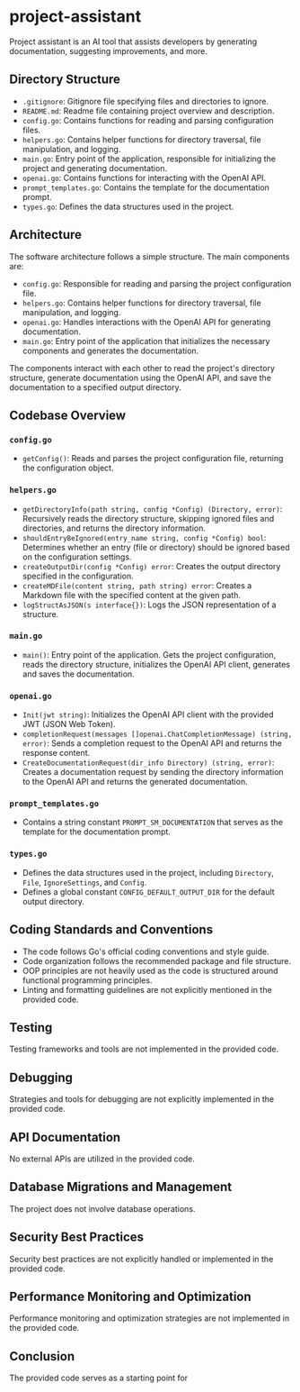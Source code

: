 # project-assistant

Project assistant is an AI tool that assists developers by generating documentation, suggesting improvements, and more.

## Directory Structure

- `.gitignore`: Gitignore file specifying files and directories to ignore.
- `README.md`: Readme file containing project overview and description.
- `config.go`: Contains functions for reading and parsing configuration files.
- `helpers.go`: Contains helper functions for directory traversal, file manipulation, and logging.
- `main.go`: Entry point of the application, responsible for initializing the project and generating documentation.
- `openai.go`: Contains functions for interacting with the OpenAI API.
- `prompt_templates.go`: Contains the template for the documentation prompt.
- `types.go`: Defines the data structures used in the project.

## Architecture

The software architecture follows a simple structure. The main components are:

- `config.go`: Responsible for reading and parsing the project configuration file.
- `helpers.go`: Contains helper functions for directory traversal, file manipulation, and logging.
- `openai.go`: Handles interactions with the OpenAI API for generating documentation.
- `main.go`: Entry point of the application that initializes the necessary components and generates the documentation.

The components interact with each other to read the project's directory structure, generate documentation using the OpenAI API, and save the documentation to a specified output directory.

## Codebase Overview

### `config.go`

- `getConfig()`: Reads and parses the project configuration file, returning the configuration object.

### `helpers.go`

- `getDirectoryInfo(path string, config *Config) (Directory, error)`: Recursively reads the directory structure, skipping ignored files and directories, and returns the directory information.
- `shouldEntryBeIgnored(entry_name string, config *Config) bool`: Determines whether an entry (file or directory) should be ignored based on the configuration settings.
- `createOutputDir(config *Config) error`: Creates the output directory specified in the configuration.
- `createMDFile(content string, path string) error`: Creates a Markdown file with the specified content at the given path.
- `logStructAsJSON(s interface{})`: Logs the JSON representation of a structure.

### `main.go`

- `main()`: Entry point of the application. Gets the project configuration, reads the directory structure, initializes the OpenAI API client, generates and saves the documentation.

### `openai.go`

- `Init(jwt string)`: Initializes the OpenAI API client with the provided JWT (JSON Web Token).
- `completionRequest(messages []openai.ChatCompletionMessage) (string, error)`: Sends a completion request to the OpenAI API and returns the response content.
- `CreateDocumentationRequest(dir_info Directory) (string, error)`: Creates a documentation request by sending the directory information to the OpenAI API and returns the generated documentation.

### `prompt_templates.go`

- Contains a string constant `PROMPT_SM_DOCUMENTATION` that serves as the template for the documentation prompt.

### `types.go`

- Defines the data structures used in the project, including `Directory`, `File`, `IgnoreSettings`, and `Config`.
- Defines a global constant `CONFIG_DEFAULT_OUTPUT_DIR` for the default output directory.

## Coding Standards and Conventions

- The code follows Go's official coding conventions and style guide.
- Code organization follows the recommended package and file structure.
- OOP principles are not heavily used as the code is structured around functional programming principles.
- Linting and formatting guidelines are not explicitly mentioned in the provided code.

## Testing

Testing frameworks and tools are not implemented in the provided code.

## Debugging

Strategies and tools for debugging are not explicitly implemented in the provided code.

## API Documentation

No external APIs are utilized in the provided code.

## Database Migrations and Management

The project does not involve database operations.

## Security Best Practices

Security best practices are not explicitly handled or implemented in the provided code.

## Performance Monitoring and Optimization

Performance monitoring and optimization strategies are not implemented in the provided code.

## Conclusion

The provided code serves as a starting point for